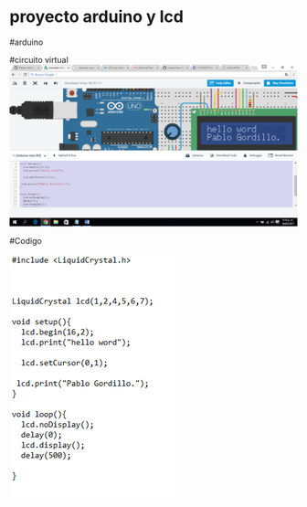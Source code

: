 # proyecto arduino y lcd
#arduino

#circuito virtual
<img src="ll.png">

#Codigo

<img src="Captura.PNG">
